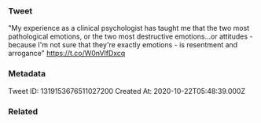 ### Tweet
"My experience as a clinical psychologist has taught me that the two most pathological emotions, or the two most destructive emotions...or attitudes - because I'm not sure that they're exactly emotions - is resentment and arrogance" https://t.co/W0nVlfDxcq

### Metadata
Tweet ID: 1319153676511027200
Created At: 2020-10-22T05:48:39.000Z

### Related

